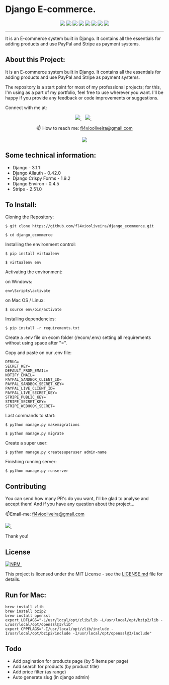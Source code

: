 # Django E-commerce.

<p align='center'>
<img src="https://img.shields.io/badge/Django-239120?logo=django&logoColor=white" />
<img src="https://img.shields.io/badge/Python-239120?logo=python&logoColor=white" />
<img src="https://img.shields.io/badge/SQL%20Server-CC2927?logo=microsoft-sql-server&logoColor=white" />
<img src="https://img.shields.io/badge/html5-E34F26?logo=html5&logoColor=white" />
<img src="https://img.shields.io/badge/css3-1572B6?logo=css3&logoColor=white" />
<img src="https://img.shields.io/badge/bootstrap-563D7C?logo=bootstrap&logoColor=white" />
<img src="https://img.shields.io/badge/Github-181717?logo=github&logoColor=white" />
<img src="https://img.shields.io/badge/PayPal-000144?logo=paypal&logoColor=white" />
</p>


<hr class="dotted">
It is an E-commerce system built in Django. It contains all the essentials for adding products and use PayPal and Stripe as payment systems.

## About this Project:

It is an E-commerce system built in Django. It contains all the essentials for adding products and use PayPal and Stripe as payment systems.

The repository is a start point for most of my professional projects; for this, I'm using as a part of my portfolio, feel free to use wherever you want. I'll be happy if you provide any feedback or code improvements or suggestions.

Connect with me at:

<p align='center'>
    
  <a href="https://www.linkedin.com/in/fl4viooliveira/">
    <img src="https://img.shields.io/badge/linkedin-%230077B5.svg?&style=for-the-badge&logo=linkedin&logoColor=white" />
  </a>&nbsp;&nbsp;
  <a href="https://stackoverflow.com/users/13045151/">
    <img src="https://img.shields.io/badge/stackoverflow-%23E4405F.svg?&style=for-the-badge&logo=stackoverflow&logoColor=white" />        
  </a>&nbsp;&nbsp;
  
</p>

<p align='center'>
  📫 How to reach me: <a href='mailto:fl4viooliveira@gmail.com'>fl4viooliveira@gmail.com</a>
</p>
<p align='center'>
  <a href="#"><img src="https://badges.pufler.dev/visits/fl4viooliveira/django_ecommerce"></a> 
</p>

## Some technical information:

- Django - 3.1.1 
- Django Allauth - 0.42.0
- Django Crispy Forms - 1.9.2
- Django Environ - 0.4.5
- Stripe - 2.51.0


## To Install:

Cloning the Repository:

```
$ git clone https://github.com/fl4viooliveira/django_ecommerce.git

$ cd django_ecommerce 

```

Installing the environment control:

```
$ pip install virtualenv

$ virtualenv env

```

Activating the environment:

on Windows:
```
env\Scripts\activate

```
on Mac OS / Linux:
```
$ source env/bin/activate

```

Installing dependencies:

```
$ pip install -r requirements.txt

```

Create a .env file on ecom folder (/ecom/.env) setting all requirements without using space after "=". 

Copy and paste on our .env file:

```
DEBUG=
SECRET_KEY=
DEFAULT_FROM_EMAIL=
NOTIFY_EMAIL=
PAYPAL_SANDBOX_CLIENT_ID=
PAYPAL_SANDBOX_SECRET_KEY=
PAYPAL_LIVE_CLIENT_ID=
PAYPAL_LIVE_SECRET_KEY=
STRIPE_PUBLIC_KEY=
STRIPE_SECRET_KEY=
STRIPE_WEBHOOK_SECRET=

```

Last commands to start:

```
$ python manage.py makemigrations

$ python manage.py migrate

```
Create a super user:

```
$ python manage.py createsuperuser admin-name

```

Finishing running server:

```
$ python manage.py runserver

```

## Contributing

You can send how many PR's do you want, I'll be glad to analyse and accept them! And if you have any question about the project...

📫Email-me: <a href='mailto:fl4viooliveira@gmail.com'>fl4viooliveira@gmail.com</a>

 <a href="https://www.linkedin.com/in/fl4viooliveira/">
    <img src="https://img.shields.io/badge/linkedin-%230077B5.svg?&style=for-the-badge&logo=linkedin&logoColor=white" />
  </a>&nbsp;&nbsp;

Thank you!

## License

<a href="https://github.com/fl4viooliveira/django_ecommerce/blob/master/LICENSE">
    <img alt="NPM" src="https://img.shields.io/npm/l/license?style=for-the-badge">
</a>&nbsp;&nbsp;

This project is licensed under the MIT License - see the [LICENSE.md](https://github.com/fl4viooliveira/django_ecommerce/blob/master/LICENSE) file for details.

## Run for Mac:
```
brew install zlib
brew install bzip2
brew install openssl
export LDFLAGS="-L/usr/local/opt/zlib/lib -L/usr/local/opt/bzip2/lib -L/usr/local/opt/openssl@3/lib"
export CPPFLAGS="-I/usr/local/opt/zlib/include -I/usr/local/opt/bzip2/include -I/usr/local/opt/openssl@3/include"
```

## Todo
 - Add pagination for products page (by 5 items per page)
 - Add search for products (by product title)
 - Add price filter (as range)
 - Auto generate slug (in django admin)
